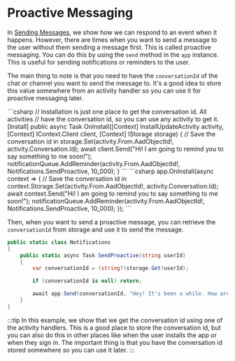 
# Proactive Messaging

In [Sending Messages](./), we show how we can respond to an event when it happens. However, there are times when you want to send a message to the user without them sending a message first. This is called proactive messaging. You can do this by using the `send` method in the `app` instance. This is useful for sending notifications or reminders to the user.

The main thing to note is that you need to have the `conversationId` of the chat or channel you want to send the message to. It's a good idea to store this value somewhere from an activity handler so you can use it for proactive messaging later.

<Tabs>
  <TabItem label="Controller" value="controller" default>
    ```csharp
    // Installation is just one place to get the conversation id. All activities
    // have the conversation id, so you can use any activity to get it.
    [Install]
    public async Task OnInstall([Context] InstallUpdateActivity activity, [Context] IContext.Client client, [Context] IStorage<string, object> storage)
    {
        // Save the conversation id in 
        storage.Set(activity.From.AadObjectId!, activity.Conversation.Id);
        await client.Send("Hi! I am going to remind you to say something to me soon!");
        notificationQueue.AddReminder(activity.From.AadObjectId!, Notifications.SendProactive, 10_000);
    }
    ```
  </TabItem>
  <TabItem label="Minimal" value="minimal">
    ```csharp 
    app.OnInstall(async context =>
    {
        // Save the conversation id in 
        context.Storage.Set(activity.From.AadObjectId!, activity.Conversation.Id);
        await context.Send("Hi! I am going to remind you to say something to me soon!");
        notificationQueue.AddReminder(activity.From.AadObjectId!, Notifications.SendProactive, 10_000);
    });
    ```
  </TabItem>
</Tabs>

Then, when you want to send a proactive message, you can retrieve the `conversationId` from storage and use it to send the message.

```csharp
public static class Notifications
{
    public static async Task SendProactive(string userId)
    {
        var conversationId = (string?)storage.Get(userId);

        if (conversationId is null) return;

        await app.Send(conversationId, "Hey! It's been a while. How are you?");
    }
}
```

:::tip
In this example, we show that we get the conversation id using one of the activity handlers. This is a good place to store the conversation id, but you can also do this in other places like when the user installs the app or when they sign in. The important thing is that you have the conversation id stored somewhere so you can use it later.
:::